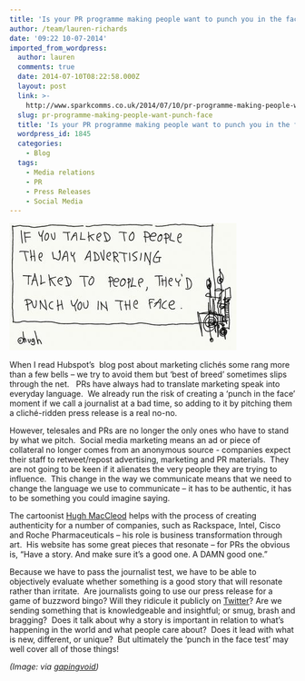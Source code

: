 ```yaml
---
title: 'Is your PR programme making people want to punch you in the face? '
author: /team/lauren-richards
date: '09:22 10-07-2014'
imported_from_wordpress:
  author: lauren
  comments: true
  date: 2014-07-10T08:22:58.000Z
  layout: post
  link: >-
    http://www.sparkcomms.co.uk/2014/07/10/pr-programme-making-people-want-punch-face/
  slug: pr-programme-making-people-want-punch-face
  title: 'Is your PR programme making people want to punch you in the face? '
  wordpress_id: 1845
  categories:
    - Blog
  tags:
    - Media relations
    - PR
    - Press Releases
    - Social Media
---
```


![ifyoutalkedtopeople-thumb](ifyoutalkedtopeople-thumb.jpg)

When I read Hubspot’s  blog post about marketing clichés some rang more than a few bells – we try to avoid them but ‘best of breed’ sometimes slips through the net.   PRs have always had to translate marketing speak into everyday language.  We already run the risk of creating a ‘punch in the face’ moment if we call a journalist at a bad time, so adding to it by pitching them a cliché-ridden press release is a real no-no.

However, telesales and PRs are no longer the only ones who have to stand by what we pitch.  Social media marketing means an ad or piece of collateral no longer comes from an anonymous source - companies expect their staff to retweet/repost advertising, marketing and PR materials.  They are not going to be keen if it alienates the very people they are trying to influence.  This change in the way we communicate means that we need to change the language we use to communicate – it has to be authentic, it has to be something you could imagine saying. 

The cartoonist [Hugh MacCleod](http://gapingvoid.com/) helps with the process of creating authenticity for a number of companies, such as Rackspace, Intel, Cisco and Roche Pharmaceuticals – his role is business transformation through art.  His website has some great pieces that resonate – for PRs the obvious is, “Have a story. And make sure it’s a good one. A DAMN good one.” 

Because we have to pass the journalist test, we have to be able to objectively evaluate whether something is a good story that will resonate rather than irritate.  Are journalists going to use our press release for a game of buzzword bingo? Will they ridicule it publicly on [Twitter](https://twitter.com/ABridgwater/status/480698967802798080)? Are we sending something that is knowledgeable and insightful; or smug, brash and bragging?  Does it talk about why a story is important in relation to what’s happening in the world and what people care about?  Does it lead with what is new, different, or unique?  But ultimately the ‘punch in the face test’ may well cover all of those things! 

_(Image: via [gapingvoid](http://gapingvoid.com/2006/05/09/if-you-talked-to-people/))_
